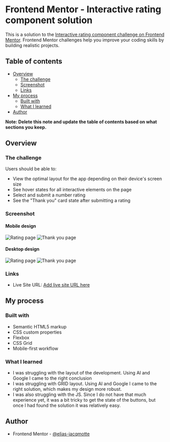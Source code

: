 # Frontend Mentor - Interactive rating component solution

This is a solution to the [Interactive rating component challenge on Frontend Mentor](https://www.frontendmentor.io/challenges/interactive-rating-component-koxpeBUmI). Frontend Mentor challenges help you improve your coding skills by building realistic projects. 

## Table of contents

- [Overview](#overview)
  - [The challenge](#the-challenge)
  - [Screenshot](#screenshot)
  - [Links](#links)
- [My process](#my-process)
  - [Built with](#built-with)
  - [What I learned](#what-i-learned)
- [Author](#author)

**Note: Delete this note and update the table of contents based on what sections you keep.**

## Overview

### The challenge

Users should be able to:

- View the optimal layout for the app depending on their device's screen size
- See hover states for all interactive elements on the page
- Select and submit a number rating
- See the "Thank you" card state after submitting a rating

### Screenshot

#### Mobile design
![Rating page](./images/_finished-product/mobile-design_rating.png)
![Thank you page](./images/_finished-product/mobile-design_thank-you.png)

#### Desktop design
![Rating page](./images/_finished-product/desktop-design_rating.png)
![Thank you page](./images/_finished-product/desktop-design_thank-you.png)

### Links

- Live Site URL: [Add live site URL here](https://your-live-site-url.com)

## My process

### Built with

- Semantic HTML5 markup
- CSS custom properties
- Flexbox
- CSS Grid
- Mobile-first workflow

### What I learned

- I was struggling with the layout of the development. Using AI and Google I came to the right conclusion
- I was struggling with GRID layout. Using AI and Google I came to the right solution, which makes my design more robust.
- I was also struggling with the JS. Since I do not have that much experience yet, it was a bit tricky to get the state of the buttons, but once I had found the solution it was relatively easy.

## Author

- Frontend Mentor - [@elias-jacqmotte](https://www.frontendmentor.io/profile/elias-jacqmotte)